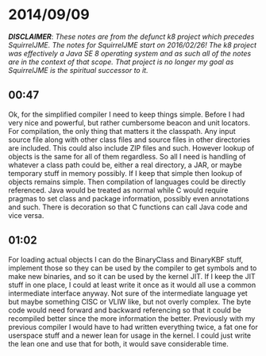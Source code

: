 # 2014/09/09

***DISCLAIMER***: _These notes are from the defunct k8 project which_
_precedes SquirrelJME. The notes for SquirrelJME start on 2016/02/26!_
_The k8 project was effectively a Java SE 8 operating system and as such_
_all of the notes are in the context of that scope. That project is no_
_longer my goal as SquirrelJME is the spiritual successor to it._

## 00:47

Ok, for the simplified compiler I need to keep things simple. Before I had
very nice and powerful, but rather cumbersome beacon and unit locators. For
compilation, the only thing that matters it the classpath. Any input source
file along with other class files and source files in other directories are
included. This could also include ZIP files and such. However lookup of
objects is the same for all of them regardless. So all I need is handling of
whatever a class path could be, either a real directory, a JAR, or maybe
temporary stuff in memory possibly. If I keep that simple then lookup of
objects remains simple. Then compilation of languages could be directly
referenced. Java would be treated as normal while C would require pragmas to
set class and package information, possibly even annotations and such. There
is decoration so that C functions can call Java code and vice versa.

## 01:02

For loading actual objects I can do the BinaryClass and BinaryKBF stuff,
implement those so they can be used by the compiler to get symbols and to make
new binaries, and so it can be used by the kernel JIT. If I keep the JIT stuff
in one place, I could at least write it once as it would all use a common
intermediate interface anyway. Not sure of the intermediate language yet but
maybe something CISC or VLIW like, but not overly complex. The byte code would
need forward and backward referencing so that it could be recompiled better
since the more information the better. Previously with my previous compiler I
would have to had written everything twice, a fat one for userspace stuff and
a newer lean for usage in the kernel. I could just write the lean one and use
that for both, it would save considerable time.

